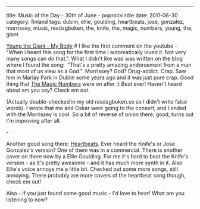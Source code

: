 ---
title: Music of the Day - 30th of June - poprockindie
date: 2011-06-30
category: finland
tags: dublin, ellie, goulding, heartbeats, jose, gonzalez, morrissey, music, resdagboken, the, knife, the, magic, numbers, young, the, giant

[Young the Giant - My Body](vimeo.com/19738092‎ "on thepoprockindieblog") # I like the first comment on the youtube - "When i heard this﻿ song for the first time i automatically loved it. Not very many songs can do that.". What I didn't like was was written on the blog where I found the song:  "﻿That's a pretty amazing endorsement from a man that most of us view as a God.". Morrissey? God? Drug-addict. Crap. Saw him in Marlay Park in Dublin some years ago and it was just pure crap. Good thing that [The Magic Numbers](http://www.themagicnumbers.net/ ".net") were on after :) Best ever! Haven't heard about em you say? Check em out.

(Actually double-checked in my old resdagboken.se so I didn't write false words). I wrote that me and Oskar were going to the consert, and I ended with the Morrissey is cool. So a bit of reverse of onion there, good, turns out I'm improving after all.

\-

Another good song there: [Heartbeats](www.youtube.com/watch?v=VxEPKvVwyJM "heartbeats"). Ever heard the Knife's or Jose Gonzalez's version? One of them was in a commercial. There is another cover on there now by a ﻿Ellie Goulding. For me it's hard to beat the Knife's version - as it's pretty awesome - and it has much more synth in it. Also Ellie's voice annoys me a little bit. Checked out some more songs, still annoying. There probably are more covers of the heartbeat song though, check em out!

Also - if you just found some good music - I'd love to hear! What are you listening to now?
